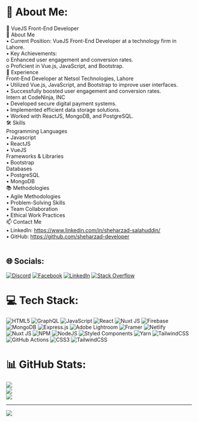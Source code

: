 # 💫 About Me:
🚀 VueJS Front-End Developer<br>🌟 About Me<br>•	Current Position: VueJS Front-End Developer at a technology firm in Lahore.<br>•	Key Achievements:<br>o	Enhanced user engagement and conversion rates.<br>o	Proficient in Vue.js, JavaScript, and Bootstrap.<br>💼 Experience<br>Front-End Developer at Netsol Technologies, Lahore<br>•	Utilized Vue.js, JavaScript, and Bootstrap to improve user interfaces.<br>•	Successfully boosted user engagement and conversion rates.<br>Intern at CodeNinja, INC<br>•	Developed secure digital payment systems.<br>•	Implemented efficient data storage solutions.<br>•	Worked with ReactJS, MongoDB, and PostgreSQL.<br>🛠️ Skills<br>Programming Languages<br>•	Javascript<br>•	ReactJS<br>•	VueJS<br>Frameworks & Libraries<br>•	Bootstrap<br>Databases<br>•	PostgreSQL<br>•	MongoDB<br>📚 Methodologies<br>•	Agile Methodologies<br>•	Problem-Solving Skills<br>•	Team Collaboration<br>•	Ethical Work Practices<br>📫 Contact Me<br>•	LinkedIn: https://www.linkedin.com/in/sheharzad-salahuddin/<br>•	GitHub: https://github.com/sheharzad-developer<br><br>


## 🌐 Socials:
[![Discord](https://img.shields.io/badge/Discord-%237289DA.svg?logo=discord&logoColor=white)](https://discord.gg/discordapp.com/users/779239307428495412) [![Facebook](https://img.shields.io/badge/Facebook-%231877F2.svg?logo=Facebook&logoColor=white)](https://facebook.com/https://www.facebook.com/s.ssalahuddin2/) [![LinkedIn](https://img.shields.io/badge/LinkedIn-%230077B5.svg?logo=linkedin&logoColor=white)](https://linkedin.com/in/https://www.linkedin.com/in/sheharzad-salahuddin/) [![Stack Overflow](https://img.shields.io/badge/-Stackoverflow-FE7A16?logo=stack-overflow&logoColor=white)](https://stackoverflow.com/users/https://stackoverflow.com/users/7394383/sheharzad-salahuddin) 

# 💻 Tech Stack:
![HTML5](https://img.shields.io/badge/html5-%23E34F26.svg?style=for-the-badge&logo=html5&logoColor=white) ![GraphQL](https://img.shields.io/badge/-GraphQL-E10098?style=for-the-badge&logo=graphql&logoColor=white) ![JavaScript](https://img.shields.io/badge/javascript-%23323330.svg?style=for-the-badge&logo=javascript&logoColor=%23F7DF1E) ![React](https://img.shields.io/badge/react-%2320232a.svg?style=for-the-badge&logo=react&logoColor=%2361DAFB) ![Nuxt JS](https://img.shields.io/badge/Nuxt-002E3B?style=for-the-badge&logo=nuxt.js&logoColor=#00DC82) ![Firebase](https://img.shields.io/badge/firebase-%23039BE5.svg?style=for-the-badge&logo=firebase) ![MongoDB](https://img.shields.io/badge/MongoDB-%234ea94b.svg?style=for-the-badge&logo=mongodb&logoColor=white) ![Express.js](https://img.shields.io/badge/express.js-%23404d59.svg?style=for-the-badge&logo=express&logoColor=%2361DAFB) ![Adobe Lightroom](https://img.shields.io/badge/Adobe%20Lightroom-31A8FF.svg?style=for-the-badge&logo=Adobe%20Lightroom&logoColor=white) ![Framer](https://img.shields.io/badge/Framer-black?style=for-the-badge&logo=framer&logoColor=blue) ![Netlify](https://img.shields.io/badge/netlify-%23000000.svg?style=for-the-badge&logo=netlify&logoColor=#00C7B7) ![Nuxt JS](https://img.shields.io/badge/Nuxt-002E3B?style=for-the-badge&logo=nuxt.js&logoColor=#00DC82) ![NPM](https://img.shields.io/badge/NPM-%23CB3837.svg?style=for-the-badge&logo=npm&logoColor=white) ![NodeJS](https://img.shields.io/badge/node.js-6DA55F?style=for-the-badge&logo=node.js&logoColor=white) ![Styled Components](https://img.shields.io/badge/styled--components-DB7093?style=for-the-badge&logo=styled-components&logoColor=white) ![Yarn](https://img.shields.io/badge/yarn-%232C8EBB.svg?style=for-the-badge&logo=yarn&logoColor=white) ![TailwindCSS](https://img.shields.io/badge/tailwindcss-%2338B2AC.svg?style=for-the-badge&logo=tailwind-css&logoColor=white) ![GitHub Actions](https://img.shields.io/badge/github%20actions-%232671E5.svg?style=for-the-badge&logo=githubactions&logoColor=white) ![CSS3](https://img.shields.io/badge/css3-%231572B6.svg?style=for-the-badge&logo=css3&logoColor=white) ![TailwindCSS](https://img.shields.io/badge/tailwindcss-%2338B2AC.svg?style=for-the-badge&logo=tailwind-css&logoColor=white)
# 📊 GitHub Stats:
![](https://github-readme-stats.vercel.app/api?username=sheharzad-developer&theme=radical&hide_border=false&include_all_commits=true&count_private=true)<br/>
![](https://github-readme-streak-stats.herokuapp.com/?user=sheharzad-developer&theme=radical&hide_border=false)<br/>
![](https://github-readme-stats.vercel.app/api/top-langs/?username=sheharzad-developer&theme=radical&hide_border=false&include_all_commits=true&count_private=true&layout=compact)

---
[![](https://visitcount.itsvg.in/api?id=sheharzad-developer&icon=0&color=0)](https://visitcount.itsvg.in)

<!-- Proudly created with GPRM ( https://gprm.itsvg.in ) -->

